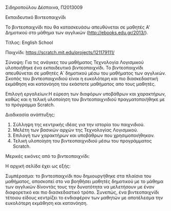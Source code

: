 Σιδηροπούλου Δέσποινα, Π2013009

Εκπαιδευτικό Βιντεοπαιχνίδι 


Το βιντεοπαιχνίδι που θα κατασκευάσω απευθύνεται σε μαθητές Α' Δημοτικού στο μάθημα των αγγλικών (http://ebooks.edu.gr/2013/).

Τίτλος: English School

Παιχνίδι: https://scratch.mit.edu/projects/121179111/ 


Σύνοψη: Για τις ανάγκες του μαθήματος Τεχνολογία Λογισμικού υλοποιήθηκε ένα εκπαιδευτικό βιντεοπαιχνίδι. Το βιντεοπαιχνίδι απευθύνεται 
σε μαθητές Α΄ δημοτικού μέσω του μαθήματος των αγγλικών. Σκοπός του βιντεοπαιχνιδιού είναι η ευκολότερη και πιο διασκεδαστική εκμάθηση 
και κατανόηση του εκάστοτε μαθήματος απο τους μαθητές.

Επιλογή εργαλείων:H εύρεση των διαφόρων υποβάθρων και χαρακτήρων, καθώς και η τελική υλοποίηση του βιντεοπαιχνιδιού πραγματοποιήθηκε 
με το πρόγραμμα Scratch.

Διαδικασία ανάπτυξης:

1.   Σύλληψη της κεντρικής ιδέας για την ιστορία του παιχνιδιού.
2.   Μελέτη των βασικών αρχών της Τεχνολογίας Λογισμικού.
3.   Επιλογή των χαρακτήρων και υποβάθρων που χρησιμοποιήθηκαν.
4.   Τελική υλοποίηση του βιντεοπαιχνιδιού μέσω του προγράμματος Scratch.


Μερικές εικόνες από το βιντεοπαιχνίδι:

Η αρχική σελίδα έχει ως εξής:





Συμπέρασμα: το βιντεοπαιχνίδι που δημιουργήθηκε στα πλαίσια του μαθήματος, αποσκοπεί στο να βοηθήσει μαθητές δημοτικού με το μάθημα 
των αγγλικών δίνοντάς τους την δυνατότητα να μελετήσουν με έναν διαφορετικό και πιο διασκεδαστικό τρόπο. Συνεπώς, ένα βιντεοπαιχνίδι 
τέτοιου είδους  κεντρίζει το ενδιαφέρον των μαθητών με αποτέλεσμα την ευκολότερη εκμάθηση και κατανόηση.
